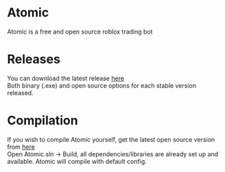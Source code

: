 # Atomic

Atomic is a free and open source roblox trading bot  

# Releases

You can download the latest release [here](https://github.com/viown/Atomic/releases)  
Both binary (.exe) and open source options for each stable version released.

# Compilation

If you wish to compile Atomic yourself, get the latest open source version from [here](https://github.com/viown/Atomic/releases)  
Open Atomic.sln -> Build, all dependencies/libraries are already set up and available. Atomic will compile with default config.
